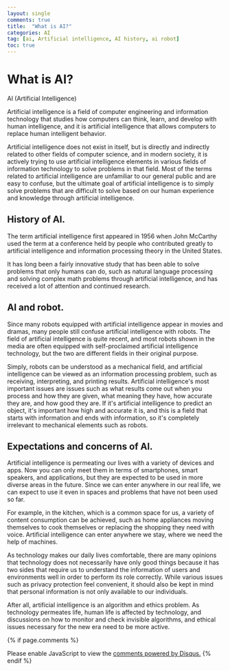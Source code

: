 ```yaml
---
layout: single
comments: true
title:  "What is AI?"
categories: AI
tag: [ai, Artificial intelligence, AI history, ai robot]
toc: true
---
```


# What is AI?

AI (Artificial Intelligence)

Artificial intelligence is a field of computer engineering and information technology that studies how computers can think, learn, and develop with human intelligence, and it is artificial intelligence that allows computers to replace human intelligent behavior.

Artificial intelligence does not exist in itself, but is directly and indirectly related to other fields of computer science, and in modern society, it is actively trying to use artificial intelligence elements in various fields of information technology to solve problems in that field. Most of the terms related to artificial intelligence are unfamiliar to our general public and are easy to confuse, but the ultimate goal of artificial intelligence is to simply solve problems that are difficult to solve based on our human experience and knowledge through artificial intelligence.


## History of AI.

The term artificial intelligence first appeared in 1956 when John McCarthy used the term at a conference held by people who contributed greatly to artificial intelligence and information processing theory in the United States.

It has long been a fairly innovative study that has been able to solve problems that only humans can do, such as natural language processing and solving complex math problems through artificial intelligence, and has received a lot of attention and continued research.


## AI and robot.

Since many robots equipped with artificial intelligence appear in movies and dramas, many people still confuse artificial intelligence with robots. The field of artificial intelligence is quite recent, and most robots shown in the media are often equipped with self-proclaimed artificial intelligence technology, but the two are different fields in their original purpose.

Simply, robots can be understood as a mechanical field, and artificial intelligence can be viewed as an information processing problem, such as receiving, interpreting, and printing results. Artificial intelligence's most important issues are issues such as what results come out when you process and how they are given, what meaning they have, how accurate they are, and how good they are. If it's artificial intelligence to predict an object, it's important how high and accurate it is, and this is a field that starts with information and ends with information, so it's completely irrelevant to mechanical elements such as robots.


## Expectations and concerns of AI.

Artificial intelligence is permeating our lives with a variety of devices and apps. Now you can only meet them in terms of smartphones, smart speakers, and applications, but they are expected to be used in more diverse areas in the future. Since we can enter anywhere in our real life, we can expect to use it even in spaces and problems that have not been used so far.

For example, in the kitchen, which is a common space for us, a variety of content consumption can be achieved, such as home appliances moving themselves to cook themselves or replacing the shopping they need with voice. Artificial intelligence can enter anywhere we stay, where we need the help of machines.

As technology makes our daily lives comfortable, there are many opinions that technology does not necessarily have only good things because it has two sides that require us to understand the information of users and environments well in order to perform its role correctly. While various issues such as privacy protection feel convenient, it should also be kept in mind that personal information is not only available to our individuals.

After all, artificial intelligence is an algorithm and ethics problem. As technology permeates life, human life is affected by technology, and discussions on how to monitor and check invisible algorithms, and ethical issues necessary for the new era need to be more active.

{% if page.comments %}
<div id="disqus_thread"></div>
<script>
    /**
    *  RECOMMENDED CONFIGURATION VARIABLES: EDIT AND UNCOMMENT THE SECTION BELOW TO INSERT DYNAMIC VALUES FROM YOUR PLATFORM OR CMS.
    *  LEARN WHY DEFINING THESE VARIABLES IS IMPORTANT: https://disqus.com/admin/universalcode/#configuration-variables    */
    
    var disqus_config = function () {
    this.page.url = "{{ page.url | absolute_url }};";  // Replace PAGE_URL with your page's canonical URL variable
    this.page.identifier = "{{ page.id }}";; // Replace PAGE_IDENTIFIER with your page's unique identifier variable
    };
    
    (function() { // DON'T EDIT BELOW THIS LINE
    var d = document, s = d.createElement('script');
    s.src = 'https://alphafaceblog.disqus.com/embed.js';
    s.setAttribute('data-timestamp', +new Date());
    (d.head || d.body).appendChild(s);
    })();
</script>
<noscript>Please enable JavaScript to view the <a href="https://disqus.com/?ref_noscript">comments powered by Disqus.</a></noscript>
{% endif %}